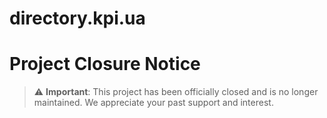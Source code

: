 # directory.kpi.ua


# Project Closure Notice
> :warning: **Important**: This project has been officially closed and is no longer maintained. We appreciate your past support and interest.
